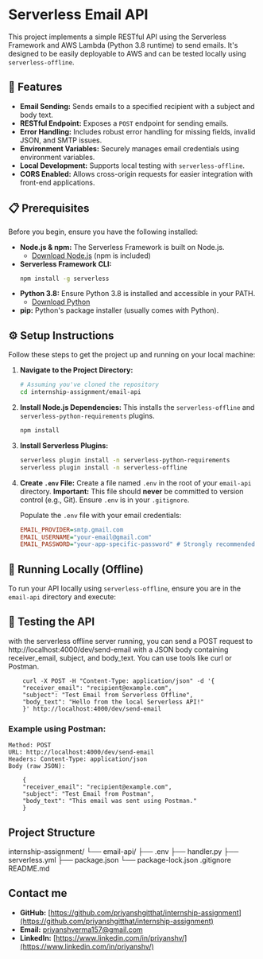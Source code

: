 # Serverless Email API

This project implements a simple RESTful API using the Serverless Framework and AWS Lambda (Python 3.8 runtime) to send emails. It's designed to be easily deployable to AWS and can be tested locally using `serverless-offline`.

## 🚀 Features

* **Email Sending:** Sends emails to a specified recipient with a subject and body text.
* **RESTful Endpoint:** Exposes a `POST` endpoint for sending emails.
* **Error Handling:** Includes robust error handling for missing fields, invalid JSON, and SMTP issues.
* **Environment Variables:** Securely manages email credentials using environment variables.
* **Local Development:** Supports local testing with `serverless-offline`.
* **CORS Enabled:** Allows cross-origin requests for easier integration with front-end applications.

## 📋 Prerequisites

Before you begin, ensure you have the following installed:

* **Node.js & npm:** The Serverless Framework is built on Node.js.
    * [Download Node.js](https://nodejs.org/en/download/) (npm is included)
* **Serverless Framework CLI:**
    ```bash
    npm install -g serverless
    ```
* **Python 3.8:** Ensure Python 3.8 is installed and accessible in your PATH.
    * [Download Python](https://www.python.org/downloads/)
* **pip:** Python's package installer (usually comes with Python).

## ⚙️ Setup Instructions

Follow these steps to get the project up and running on your local machine:

1.  **Navigate to the Project Directory:**
    ```bash
    # Assuming you've cloned the repository
    cd internship-assignment/email-api
    ```

2.  **Install Node.js Dependencies:**
    This installs the `serverless-offline` and `serverless-python-requirements` plugins.
    ```bash
    npm install
    ```

3.  **Install Serverless Plugins:**
    ```bash
    serverless plugin install -n serverless-python-requirements
    serverless plugin install -n serverless-offline
    ```

4.  **Create `.env` File:**
    Create a file named `.env` in the root of your `email-api` directory.
    **Important:** This file should **never** be committed to version control (e.g., Git). Ensure `.env` is in your `.gitignore`.

    Populate the `.env` file with your email credentials:

    ```ini
    EMAIL_PROVIDER=smtp.gmail.com
    EMAIL_USERNAME="your-email@gmail.com"
    EMAIL_PASSWORD="your-app-specific-password" # Strongly recommended for Gmail
    ```

## 🏃 Running Locally (Offline)

To run your API locally using `serverless-offline`, ensure you are in the `email-api` directory and execute:

## 🧪 Testing the API

with the serverless offline server running, you can send a POST request to http://localhost:4000/dev/send-email with a JSON body containing receiver_email, subject, and body_text. You can use tools like curl or Postman.

```
    curl -X POST -H "Content-Type: application/json" -d '{
    "receiver_email": "recipient@example.com",
    "subject": "Test Email from Serverless Offline",
    "body_text": "Hello from the local Serverless API!"
    }' http://localhost:4000/dev/send-email
```


### Example using Postman:

    Method: POST
    URL: http://localhost:4000/dev/send-email
    Headers: Content-Type: application/json
    Body (raw JSON):
```
    {
    "receiver_email": "recipient@example.com",
    "subject": "Test Email from Postman",
    "body_text": "This email was sent using Postman."
    }
```

## Project Structure

internship-assignment/
└── email-api/
    ├── .env
    ├── handler.py
    ├── serverless.yml
    ├── package.json
    └── package-lock.json
.gitignore
README.md

## Contact me

* **GitHub:** [https://github.com/priyanshgitthat/internship-assignment](https://github.com/priyanshgitthat/internship-assignment)
* **Email:** priyanshverma157@gmail.com
* **LinkedIn:** [https://www.linkedin.com/in/priyanshv/](https://www.linkedin.com/in/priyanshv/)
